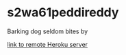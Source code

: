# s2wa61peddireddy

Barking dog seldom bites by 

[link to remote Heroku server](https://s2wa61peddireddy.herokuapp.com/)